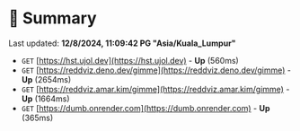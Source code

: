 # 📖 Summary
Last updated: **12/8/2024, 11:09:42 PG "Asia/Kuala_Lumpur"**

- `GET` [https://hst.ujol.dev](https://hst.ujol.dev) - **Up** (560ms)
- `GET` [https://reddviz.deno.dev/gimme](https://reddviz.deno.dev/gimme) - **Up** (2654ms)
- `GET` [https://reddviz.amar.kim/gimme](https://reddviz.amar.kim/gimme) - **Up** (1664ms)
- `GET` [https://dumb.onrender.com](https://dumb.onrender.com) - **Up** (365ms)
